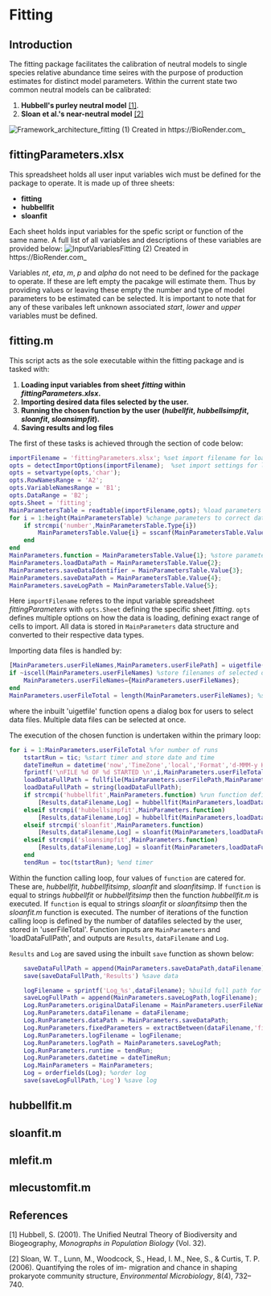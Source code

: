 # Fitting
## Introduction
The fitting package facilitates the calibration of neutral models to single species relative abundance time seires with the purpose of production estimates for distinct model parameters. Within the current state two common neutral models can be calibrated:
1. __Hubbell's purley neutral model__ [[1]](#1).
2. __Sloan et al.'s near-neutral model__ [[2]](#2)

![Framework_architecture_fitting (1)](https://github.com/user-attachments/assets/f54ab39b-2233-4208-86d4-09eac0dd6dbb)
Created in  https://BioRender.com_

## fittingParameters.xlsx
This spreadsheet holds all user input variables wich must be defined for the package to operate. It is made up of three sheets:
* __fitting__
* __hubbellfit__
* __sloanfit__


Each sheet holds input variables for the spefic script or function of the same name. A full list of all variables and descriptions of these variables are provided below:
![InputVariablesFitting (2)](https://github.com/user-attachments/assets/b15d3216-eb84-44a0-9861-1b6cd75848fe)
Created in  https://BioRender.com_

Variables _nt_, _eta_, _m_, _p_ and _alpha_ do not need to be defined for the package to operate. If these are left empty the pacakge will estimate them. Thus by providing values or leaving these empty the number and type of model parameters to be estimated can be selected. It is important to note that for any of these varibales left unknown associated _start_, _lower_ and _upper_ variables must be defined.

## fitting.m
This script acts as the sole executable within the fitting package and is tasked with:
1. __Loading input variables from sheet _fitting_ within _fittingParameters.xlsx_.__
2. __Importing desired data files selected by the user.__
3. __Running the chosen function by the user (_hubellfit_, _hubbellsimpfit_, _sloanfit_, _sloansimpfit_).__
4. __Saving results and log files__

The first of these tasks is achieved through the section of code below:
```matlab
importFilename = 'fittingParameters.xlsx'; %set import filename for loading parameters from user spreadsheet
opts = detectImportOptions(importFilename);  %set import settings for loading parameters from user spreadsheet
opts = setvartype(opts,'char');
opts.RowNamesRange = 'A2';
opts.VariableNamesRange = 'B1';
opts.DataRange = 'B2';
opts.Sheet = 'fitting';
MainParametersTable = readtable(importFilename,opts); %load parameters from user spreadsheet as table
for i = 1:height(MainParametersTable) %change parameters to correct data types
    if strcmpi('number',MainParametersTable.Type{i}) 
        MainParametersTable.Value{i} = sscanf(MainParametersTable.Value{i},'%f*');
    end
end
MainParameters.function = MainParametersTable.Value{1}; %store parameters in local data structure
MainParameters.loadDataPath = MainParametersTable.Value{2};
MainParameters.saveDataIdentifier = MainParametersTable.Value{3};
MainParameters.saveDataPath = MainParametersTable.Value{4};
MainParameters.saveLogPath = MainParametersTable.Value{5};
```
Here `importFilename` referes to the input variable spreadsheet _fittingParameters_ with `opts.Sheet` defining the specific sheet _fitting_. `opts` defines multiple options on how the data is loading, defining exact range of cells to import. All data is stored in `MainParameters` data structure and converted to their respective data types. 

Importing data files is handled by:
```matlab
[MainParameters.userFileNames,MainParameters.userFilePath] = uigetfile(MainParameters.loadDataPath,"Multiselect","on"); %open dialog box to select data files
if ~iscell(MainParameters.userFileNames) %store filenames of selected data files
    MainParameters.userFileNames={MainParameters.userFileNames};
end
MainParameters.userFileTotal = length(MainParameters.userFileNames); %store total number of selected data files
```
where the inbuilt 'uigetfile' function opens a dialog box for users to select data files. Multiple data files can be selected at once.

The execution of the chosen function is undertaken within the primary loop:
```matlab
for i = 1:MainParameters.userFileTotal %for number of runs
    tstartRun = tic; %start timer and store date and time
    dateTimeRun = datetime('now','TimeZone','local','Format','d-MMM-y HH:mm:ss');
    fprintf('\nFILE %d OF %d STARTED \n',i,MainParameters.userFileTotal) %print start message 
    loadDataFullPath = fullfile(MainParameters.userFilePath,MainParameters.userFileNames(i)); %Define data file load path
    loadDataFullPath = string(loadDataFullPath);
    if strcmpi('hubbellfit',MainParameters.function) %run function defined by user and pass parameters
        [Results,dataFilename,Log] = hubbellfit(MainParameters,loadDataFullPath);
    elseif strcmpi('hubbellsimpfit',MainParameters.function)
        [Results,dataFilename,Log] = hubbellfit(MainParameters,loadDataFullPath);
    elseif strcmpi('sloanfit',MainParameters.function)
        [Results,dataFilename,Log] = sloanfit(MainParameters,loadDataFullPath);
    elseif strcmpi('sloansimpfit',MainParameters.function)
        [Results,dataFilename,Log] = sloanfit(MainParameters,loadDataFullPath);
    end
    tendRun = toc(tstartRun); %end timer
```

Within the function calling loop, four values of `function` are catered for. These are, _hubbellfit_, _hubbellfitsimp_, _sloanfit_ and _sloanfitsimp_. If `function` is equal to strings _hubbellfit_ or _hubbellfitsimp_ then the function _hubbellfit.m_ is executed. If `function` is equal to strings _sloanfit_ or _sloanfitsimp_ then the _sloanfit.m_ function is executed. The number of iterations of the function calling loop is defined by the number of datafiles selected by the user, stored in 'userFileTotal'. Function inputs are `MainParameters` and 'loadDataFullPath', and outputs are `Results`, `dataFilename` and `Log`.

`Results` and `Log` are saved using the inbuilt `save` function as shown below:
```matlab
    saveDataFullPath = append(MainParameters.saveDataPath,dataFilename); %build full path for saving data
    save(saveDataFullPath,'Results') %save data
```
```matlab
    logFilename = sprintf('Log_%s',dataFilename); %build full path for saving data
    saveLogFullPath = append(MainParameters.saveLogPath,logFilename);
    Log.RunParameters.originalDataFilename = MainParameters.userFileNames(i);  %add additonal variables to log
    Log.RunParameters.dataFilename = dataFilename;
    Log.RunParameters.dataPath = MainParameters.saveDataPath;
    Log.RunParameters.fixedParameters = extractBetween(dataFilename,'fixed','_T');
    Log.RunParameters.logFilename = logFilename;
    Log.RunParameters.logPath = MainParameters.saveLogPath;
    Log.RunParameters.runtime = tendRun;
    Log.RunParameters.datetime = dateTimeRun;
    Log.MainParameters = MainParameters;
    Log = orderfields(Log); %order log
    save(saveLogFullPath,'Log') %save log
```

## hubbellfit.m


## sloanfit.m


## mlefit.m

## mlecustomfit.m

## References
<a id="1">[1]</a> 
Hubbell, S. (2001). The Unified Neutral Theory of Biodiversity and Biogeography, _Monographs in Population Biology_ (Vol. 32).

<a id="2">[2]</a> 
Sloan, W. T., Lunn, M., Woodcock, S., Head, I. M., Nee, S., & Curtis, T. P. (2006). Quantifying the roles of im-
migration and chance in shaping prokaryote community structure, _Environmental Microbiology_, 8(4), 732–740. 
